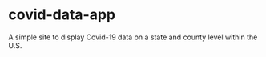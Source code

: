 # covid-data-app
A simple site to display Covid-19 data on a state and county level within the U.S.
